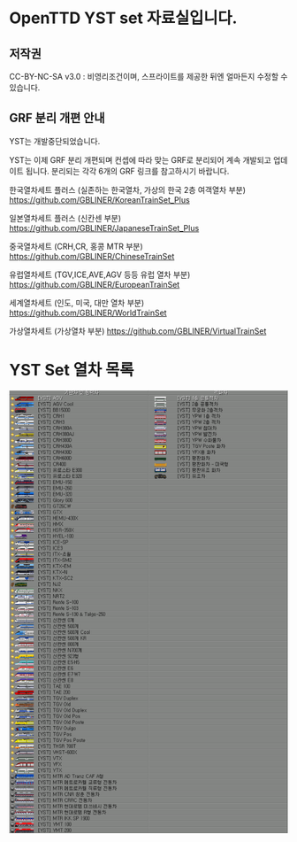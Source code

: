 
# OpenTTD YST set 자료실입니다.
## 저작권
 CC-BY-NC-SA v3.0 : 비영리조건이며, 스프라이트를 제공한 뒤엔 얼마든지 수정할 수 있습니다.<br>

## GRF 분리 개편 안내
YST는 개발중단되었습니다.

YST는 이제 GRF 분리 개편되며
컨셉에 따라 맞는 GRF로 분리되어 계속 개발되고 업데이트 됩니다.
분리되는 각각 6개의 GRF 링크를 참고하시기 바랍니다.

한국열차세트 플러스 (실존하는 한국열차, 가상의 한국 2층 여객열차 부분)
https://github.com/GBLINER/KoreanTrainSet_Plus

일본열차세트 플러스 (신칸센 부분)
https://github.com/GBLINER/JapaneseTrainSet_Plus

중국열차세트 (CRH,CR, 홍콩 MTR 부분)
https://github.com/GBLINER/ChineseTrainSet

유럽열차세트 (TGV,ICE,AVE,AGV 등등 유럽 열차 부분)
https://github.com/GBLINER/EuropeanTrainSet

세계열차세트 (인도, 미국, 대만 열차 부분)
https://github.com/GBLINER/WorldTrainSet

가상열차세트 (가상열차 부분)
https://github.com/GBLINER/VirtualTrainSet


# YST Set 열차 목록

![train_list](https://github.com/evepoi/YST/blob/minengallery/docs/img/train_list.png)
